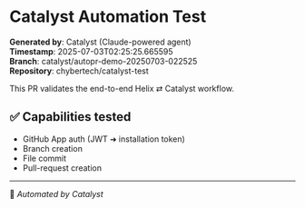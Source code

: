 # Catalyst Automation Test

**Generated by**: Catalyst (Claude-powered agent)  
**Timestamp**: 2025-07-03T02:25:25.665595  
**Branch**: catalyst/autopr-demo-20250703-022525  
**Repository**: chybertech/catalyst-test

This PR validates the end-to-end Helix ⇄ Catalyst workflow.

## ✅ Capabilities tested
- GitHub App auth (JWT ➜ installation token)
- Branch creation
- File commit
- Pull-request creation

---

🤖 *Automated by Catalyst*
